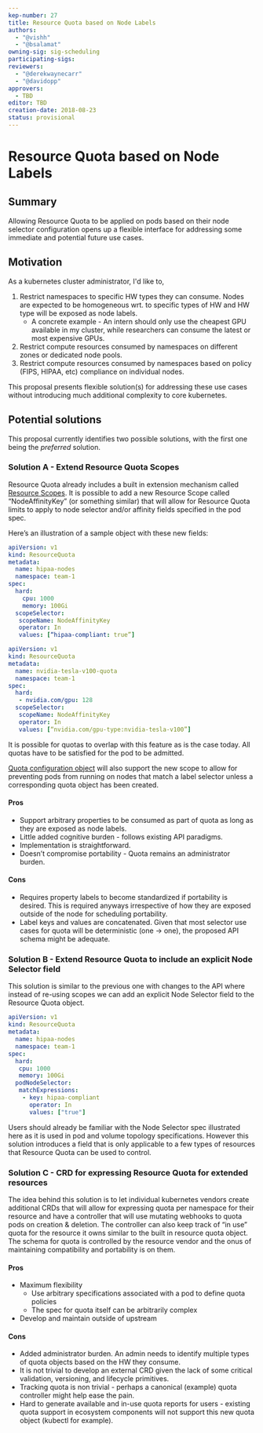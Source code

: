 ```yaml
---
kep-number: 27
title: Resource Quota based on Node Labels
authors:
  - "@vishh"
  - "@bsalamat"
owning-sig: sig-scheduling
participating-sigs:
reviewers:
  - "@derekwaynecarr"
  - "@davidopp"
approvers:
  - TBD
editor: TBD
creation-date: 2018-08-23
status: provisional
---
```


# Resource Quota based on Node Labels

## Summary

Allowing Resource Quota to be applied on pods based on their node selector configuration opens up a flexible interface for addressing some immediate and potential future use cases.

## Motivation

As a kubernetes cluster administrator, I'd like to,

1. Restrict namespaces to specific HW types they can consume. Nodes are expected to be homogeneous wrt. to specific types of HW and HW type will be exposed as node labels.
   * A concrete example - An intern should only use the cheapest GPU available in my cluster, while researchers can consume the latest or most expensive GPUs.
2. Restrict compute resources consumed by namespaces on different zones or dedicated node pools.
3. Restrict compute resources consumed by namespaces based on policy (FIPS, HIPAA, etc) compliance on individual nodes.

This proposal presents flexible solution(s) for addressing these use cases without introducing much additional complexity to core kubernetes.

## Potential solutions

This proposal currently identifies two possible solutions, with the first one being the _preferred_ solution.

### Solution A - Extend Resource Quota Scopes

Resource Quota already includes a built in extension mechanism called [Resource Scopes](https://github.com/kubernetes/api/blob/master/core/v1/types.go#L4746).
It is possible to add a new Resource Scope called “NodeAffinityKey” (or something similar) that will allow for Resource Quota limits to apply to node selector and/or affinity fields specified in the pod spec.

Here’s an illustration of a sample object with these new fields:

```yaml
apiVersion: v1
kind: ResourceQuota
metadata:
  name: hipaa-nodes
  namespace: team-1
spec:
  hard:
    cpu: 1000
    memory: 100Gi
  scopeSelector:
   scopeName: NodeAffinityKey
   operator: In
   values: [“hipaa-compliant: true”] 
```

``` yaml
apiVersion: v1
kind: ResourceQuota
metadata:
  name: nvidia-tesla-v100-quota
  namespace: team-1
spec:
  hard:
   - nvidia.com/gpu: 128
  scopeSelector:
   scopeName: NodeAffinityKey
   operator: In
   values: [“nvidia.com/gpu-type:nvidia-tesla-v100”]
```

It is possible for quotas to overlap with this feature as is the case today.
All quotas have to be satisfied for the pod to be admitted.

[Quota configuration object](https://github.com/kubernetes/kubernetes/blob/7f23a743e8c23ac6489340bbb34fa6f1d392db9d/plugin/pkg/admission/resourcequota/apis/resourcequota/types.go#L32) will also support the new scope to allow for preventing pods from running on nodes that match a label selector unless a corresponding quota object has been created.

#### Pros

- Support arbitrary properties to be consumed as part of quota as long as they are exposed as node labels.
- Little added cognitive burden - follows existing API paradigms.
- Implementation is straightforward.
- Doesn’t compromise portability - Quota remains an administrator burden.

#### Cons

- Requires property labels to become standardized if portability is desired. This is required anyways irrespective of how they are exposed outside of the node for scheduling portability.
- Label keys and values are concatenated. Given that most selector use cases for quota will be deterministic (one -> one), the proposed API schema might be adequate.

### Solution B - Extend Resource Quota to include an explicit Node Selector field

This solution is similar to the previous one with changes to the API where instead of re-using scopes we can add an explicit Node Selector field to the Resource Quota object.

```yaml
apiVersion: v1
kind: ResourceQuota
metadata:
  name: hipaa-nodes
  namespace: team-1
spec:
  hard:
   cpu: 1000
   memory: 100Gi
  podNodeSelector:
   matchExpressions:
    - key: hipaa-compliant
      operator: In
      values: ["true"]
```

Users should already be familiar with the Node Selector spec illustrated here as it is used in pod and volume topology specifications.
However this solution introduces a field that is only applicable to a few types of resources that Resource Quota can be used to control.

### Solution C - CRD for expressing Resource Quota for extended resources

The idea behind this solution is to let individual kubernetes vendors create additional CRDs that will allow for expressing quota per namespace for their resource and have a controller that will use mutating webhooks to quota pods on creation & deletion.
The controller can also keep track of “in use” quota for the resource it owns similar to the built in resource quota object.
The schema for quota is controlled by the resource vendor and the onus of maintaining compatibility and portability is on them.

#### Pros

- Maximum flexibility
  - Use arbitrary specifications associated with a pod to define quota policies
  - The spec for quota itself can be arbitrarily complex
- Develop and maintain outside of upstream

#### Cons

- Added administrator burden. An admin needs to identify multiple types of quota objects based on the HW they consume.
- It is not trivial to develop an external CRD given the lack of some critical validation, versioning, and lifecycle primitives.
- Tracking quota is non trivial - perhaps a canonical (example) quota controller might help ease the pain.
- Hard to generate available and in-use quota reports for users - existing quota support in ecosystem components will not support this new quota object (kubectl for example).
